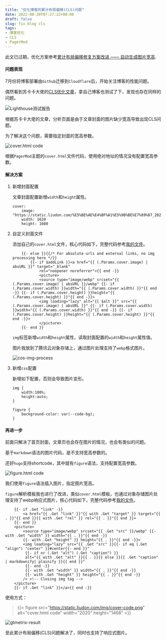 ```yaml
---
title: "优化博客的累计布局偏移(CLS)问题"
date: 2022-08-20T07:27:22+08:00
draft: false
slug: fix blog cls
tags: 
- 博客优化
- CLS
- PagerMod
---
```


此文已过期，优化方案参考[累计布局偏移修复方案改进 —— 自动生成图片宽高](https://liudon.com/posts/hugo-auto-generate-image-width-and-height/).

#### 问题表现

7月份将博客部署由`Github`迁移到`Cloudflare`后，开始关注博客的性能问题。

偶然看到苏卡卡大佬的[CLS优化文章](https://blog.skk.moe/post/fix-blog-cls/)，拿自己博客也测试了下，发现也存在同样的问题。

![Lighthouse测试报告](https://static.liudon.com/img/lighthouse_result.png)

根据苏卡卡大佬的文章，分析页面是由于文章封面的图片缺少宽高导致出现CLS问题。

为了解决这个问题，需要指定封面的宽高参数。

![cover.html code](https://static.liudon.com/img/cover-code.png)

根据`PagerMod`主题的`cover.html`文件代码，使用绝对地址的情况没有配置宽高参数。

#### 解决方案

1. 新增封面配置

    文章封面配置新增`width`和`height`属性。

    ```
    cover:
        image: "https://static.liudon.com/%E5%BE%AE%E4%BF%A1%E5%9B%BE%E7%89%87_20220725183817.jpg"
        width: 1620
        height: 1080
    ```

2. 自定义封面文件

    添加自己的`cover.html`文件，核心代码如下，完整代码参考[我的文件](https://github.com/Liudon/liudon.github.io/blob/code/layouts/partials/cover.html)。

    ```
        {{- else }}{{/* For absolute urls and external links, no img processing here */}}
            {{- if $addLink }}<a href="{{ (.Params.cover.image) | absURL }}" target="_blank"
                rel="noopener noreferrer">{{ end -}}
                <picture>
                <source type="image/webp" srcset="{{ (.Params.cover.image) | absURL }}/webp" {{- if (.Params.cover.width) }}width="{{ (.Params.cover.width) }}"{{ end -}} {{- if (.Params.cover.height) }}height="{{ (.Params.cover.height) }}"{{ end -}}>
                <img loading="lazy" alt="{{ $alt }}" src="{{ (.Params.cover.image) | absURL }}" {{- if (.Params.cover.width) }}width="{{ (.Params.cover.width) }}"{{ end -}} {{- if (.Params.cover.height) }}height="{{ (.Params.cover.height) }}"{{ end -}}>
                </picture>
        {{- end }}
    ```

    `img`标签新增`width`和`height`属性，读取封面配置的`width`和`height`属性值。

    图片我放到了腾讯云对象存储上，通过图片处理支持了`webp`格式图片。

    ![cos-img-process](https://static.liudon.com/img/cos-img-process.png)

3. 新增`css`配置

    新增如下配置，否则会导致图片变形。

    ```
    img {
        width:100%;
        height:auto;
    }

    figure {
        background-color: var(--code-bg);
    }
    ```

#### 再进一步

前面只解决了首页封面，文章页也会存在图片的情况，也会有类似的问题。

基于`markdown`语法的图片代码，是不支持宽高参数的。

还好`hugo`支持shortcode，其中就有`figure`语法，支持配置宽高参数。

![figure.html code](https://static.liudon.com/img/figure-code.png)

我们使用`figure`语法插入图片，指定图片宽高。

`figure`解析模板我也进行了改进，类似`cover.html`模板，也通过对象存储图片处理支持了webp响应式图片，核心代码如下，完整代码参考[我的文件](https://github.com/Liudon/liudon.github.io/blob/code/layouts/shortcodes/figure.html)。

```
    {{- if .Get "link" -}}
        <a href="{{ .Get "link" }}"{{ with .Get "target" }} target="{{ . }}"{{ end }}{{ with .Get "rel" }} rel="{{ . }}"{{ end }}>
    {{- end }}
    <picture>
        <source type="image/webp" srcset="{{ .Get "src" }}/webp" {{- with .Get "width" }} width="{{ . }}"{{ end -}}
        {{- with .Get "height" }} height="{{ . }}"{{ end -}}>
        <img loading="lazy" src="{{ .Get "src" }}{{- if eq (.Get "align") "center" }}#center{{- end }}"
         {{- if or (.Get "alt") (.Get "caption") }}
         alt="{{ with .Get "alt" }}{{ . }}{{ else }}{{ .Get "caption" | markdownify| plainify }}{{ end }}"
         {{- end -}}
         {{- with .Get "width" }} width="{{ . }}"{{ end -}}
         {{- with .Get "height" }} height="{{ . }}"{{ end -}}
        /> <!-- Closing img tag -->
    </picture>
    {{- if .Get "link" }}</a>{{ end -}}
```

使用方式：

> {{< figure src="https://static.liudon.com/img/cover-code.png" alt="cover.html code" width="2020" height="1468" >}}

![gtmetrix-result](https://static.liudon.com/img/gtmetrix-result.png)

至此累计布局偏移(CLS)问题解决了，同时也支持了响应式图片。
